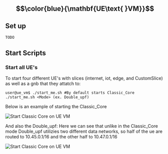 ## $$\color{blue}{\mathbf{UE\text{ }VM}}$$

## Set up
```
TODO
```


## Start Scripts

### Start all UE's

To start four different UE's with slices (internet, iot, edge, and  CustomSlice) as well as a gnb that they attatch to:

```console
user@ue_vm$ ./start_me.sh #By default starts Classic_Core ./start_me.sh <Mode> (ex. Double_upf)
```

Below is an example of starting the Classic_Core

![Start Classic Core on UE VM](../Media/start_classic_uevm.gif)

And also the Double_upf:
Here we can see that unlike in the Classic_Core mode Double_upf utilizies two different data networks, so half of the ue are routed to 10.45.0.1/16 and the other half to 10.47.0.1/16

![Start Classic Core on UE VM](../Media/start_doubleupf_uevm.gif)
